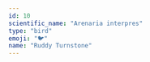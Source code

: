 ```yaml
---
id: 10
scientific_name: "Arenaria interpres"
type: "bird"
emoji: "🐦"
name: "Ruddy Turnstone"
---
```

